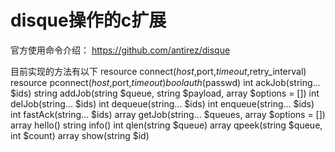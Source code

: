 # disque操作的c扩展

官方使用命令介绍：
https://github.com/antirez/disque

目前实现的方法有以下
resource connect($host,$port,$timeout,$retry_interval)
resource pconnect($host,$port,$timeout)
bool auth($passwd)
int ackJob(string... $ids)
string addJob(string $queue, string $payload, array $options = [])
int delJob(string... $ids)
int dequeue(string... $ids)
int enqueue(string... $ids)
int fastAck(string... $ids)
array getJob(string... $queues, array $options = [])
array hello()
string info()
int qlen(string $queue)
array qpeek(string $queue, int $count) 
array show(string $id)
